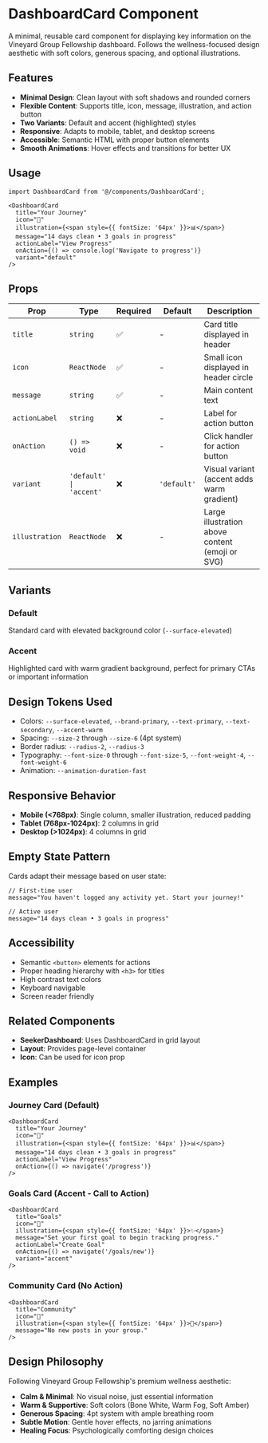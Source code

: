 # DashboardCard Component

A minimal, reusable card component for displaying key information on the Vineyard Group Fellowship dashboard. Follows the wellness-focused design aesthetic with soft colors, generous spacing, and optional illustrations.

## Features

- **Minimal Design**: Clean layout with soft shadows and rounded corners
- **Flexible Content**: Supports title, icon, message, illustration, and action button
- **Two Variants**: Default and accent (highlighted) styles
- **Responsive**: Adapts to mobile, tablet, and desktop screens
- **Accessible**: Semantic HTML with proper button elements
- **Smooth Animations**: Hover effects and transitions for better UX

## Usage

```tsx
import DashboardCard from '@/components/DashboardCard';

<DashboardCard
  title="Your Journey"
  icon="🌱"
  illustration={<span style={{ fontSize: '64px' }}>📊</span>}
  message="14 days clean • 3 goals in progress"
  actionLabel="View Progress"
  onAction={() => console.log('Navigate to progress')}
  variant="default"
/>
```

## Props

| Prop | Type | Required | Default | Description |
|------|------|----------|---------|-------------|
| `title` | `string` | ✅ | - | Card title displayed in header |
| `icon` | `ReactNode` | ✅ | - | Small icon displayed in header circle |
| `message` | `string` | ✅ | - | Main content text |
| `actionLabel` | `string` | ❌ | - | Label for action button |
| `onAction` | `() => void` | ❌ | - | Click handler for action button |
| `variant` | `'default' \| 'accent'` | ❌ | `'default'` | Visual variant (accent adds warm gradient) |
| `illustration` | `ReactNode` | ❌ | - | Large illustration above content (emoji or SVG) |

## Variants

### Default
Standard card with elevated background color (`--surface-elevated`)

### Accent
Highlighted card with warm gradient background, perfect for primary CTAs or important information

## Design Tokens Used

- Colors: `--surface-elevated`, `--brand-primary`, `--text-primary`, `--text-secondary`, `--accent-warm`
- Spacing: `--size-2` through `--size-6` (4pt system)
- Border radius: `--radius-2`, `--radius-3`
- Typography: `--font-size-0` through `--font-size-5`, `--font-weight-4`, `--font-weight-6`
- Animation: `--animation-duration-fast`

## Responsive Behavior

- **Mobile (<768px)**: Single column, smaller illustration, reduced padding
- **Tablet (768px-1024px)**: 2 columns in grid
- **Desktop (>1024px)**: 4 columns in grid

## Empty State Pattern

Cards adapt their message based on user state:

```tsx
// First-time user
message="You haven't logged any activity yet. Start your journey!"

// Active user
message="14 days clean • 3 goals in progress"
```

## Accessibility

- Semantic `<button>` elements for actions
- Proper heading hierarchy with `<h3>` for titles
- High contrast text colors
- Keyboard navigable
- Screen reader friendly

## Related Components

- **SeekerDashboard**: Uses DashboardCard in grid layout
- **Layout**: Provides page-level container
- **Icon**: Can be used for icon prop

## Examples

### Journey Card (Default)
```tsx
<DashboardCard
  title="Your Journey"
  icon="🌱"
  illustration={<span style={{ fontSize: '64px' }}>📊</span>}
  message="14 days clean • 3 goals in progress"
  actionLabel="View Progress"
  onAction={() => navigate('/progress')}
/>
```

### Goals Card (Accent - Call to Action)
```tsx
<DashboardCard
  title="Goals"
  icon="🎯"
  illustration={<span style={{ fontSize: '64px' }}>✨</span>}
  message="Set your first goal to begin tracking progress."
  actionLabel="Create Goal"
  onAction={() => navigate('/goals/new')}
  variant="accent"
/>
```

### Community Card (No Action)
```tsx
<DashboardCard
  title="Community"
  icon="🤝"
  illustration={<span style={{ fontSize: '64px' }}>💬</span>}
  message="No new posts in your group."
/>
```

## Design Philosophy

Following Vineyard Group Fellowship's premium wellness aesthetic:
- **Calm & Minimal**: No visual noise, just essential information
- **Warm & Supportive**: Soft colors (Bone White, Warm Fog, Soft Amber)
- **Generous Spacing**: 4pt system with ample breathing room
- **Subtle Motion**: Gentle hover effects, no jarring animations
- **Healing Focus**: Psychologically comforting design choices
